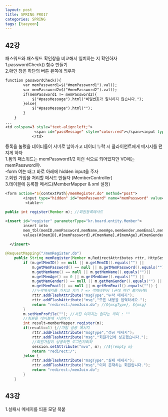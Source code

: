 ```yaml
---
layout: post
title: SPRING PRO17
categories: SPRING
tags: [taeyeon]
---
```


## 42강

패스워드와 패스워드 확인창을 비교해서 일치하는 지 확인하자<br>
1.passwordCheck() 함수 만들기<br>
2.확인 창은 하단의 버튼 왼쪽에 띄우자<br>

```1=join.jsp
function passwordCheck(){
  		var memPassword1=$("#memPassword1").val();
  		var memPassword2=$("#memPassword2").val();
  		if(memPassword1 != memPassword2){
  			$("#passMessage").html("비밀번호가 일치하지 않습니다.");
  		}else{
  			$("#passMessage").html("");
  		}
  	}
...
<td colspan=3 style="text-align:left;">
    	  	 <span id="passMessage" style="color:red"></span><input type="submit" class="btn btn-primary btn-sm pull-right" value="등록"/>
    	  	</td>

```


등록을 눌렀을 데이터들이 서버로 날아가고 데이터 누락 시 클라이언트에게 메시지를 던지게 하자<br>
1.폼의 패스워드는 memPassword1/2 이런 식으로 되어있지만 VO에는 memPassword야.<br>
-form 여는 태그 바로 아래에 hidden input을 주자<br>
2.회원 가입을 처리할 메서드 만들자 (MemberController)<br>
3.테이블에 등록할 메서드(MemberMapper & xml 설정)<br>

```2=join.jsp
<form action="${contextPath}/memRegister.do" method="post">
    	<input type="hidden" id="memPassword" name="memPassword" value=""/>
    	 <table~~
```
```3=MemberMapper.java
public int register(Member m); //회원등록메서드
```
```4=MemberMapper.xml
<insert id="register" parameterType="kr.board.entity.Member">
  		insert into
    	mem_tbl(memID,memPassword,memName,memAge,memGender,memEmail,memProfile)
     	values(#{memID},#{memPassword},#{memName},#{memAge},#{memGender},#{memEmail},#{memProfile})
  
  </insert>

```
```5=MemberController.java
@RequestMapping("/memRegister.do")
	public String memRegister(Member m,RedirectAttributes rttr, HttpSession session) {
		if (m.getMemID() == null || m.getMemID().equals("") || 
			m.getMemPassword() == null || m.getMemPassword().equals("") || 
			m.getMemName() == null || m.getMemName().equals("")|| 
			m.getMemAge() == 0 || m.getMemName().equals("") || 
			m.getMemGender() == null || m.getMemGender().equals("") || 
			m.getMemEmail() == null || m.getMemEmail().equals("")) {
			//누락메세지를 가지고 가기 ? => 객체바인딩 (근데 여긴 불가능해)
			rttr.addFlashAttribute("msgType","누락 메세지");
			rttr.addFlashAttribute("msg","모든 내용을 입력하세요.");
			return "redirect:/memJoin.do"; //${msgType}, ${msg}
		}
		m.setMemProfile(""); //사진 이미지는 없다는 의미 : ""
		//회원을 테이블에 저장하기
		int result=memberMapper.register(m);
		if(result==1) {//가입 성공 메시지
			rttr.addFlashAttribute("msgType","성공 메세지");
			rttr.addFlashAttribute("msg","회원가입에 성공했습니다.");
			//회원가입이 성공하면 로그인처리하
			session.setAttribute("mvo", m); //${!empty m}
			return "redirect:/";
		}else {
			rttr.addFlashAttribute("msgType","실패 메세지");
			rttr.addFlashAttribute("msg","이미 존재하는 회원입니다.");
			return "redirect:/memJoin.do";
		}
	}
```

## 43강

1.실패시 메세지를 띄울 모달 복붙














